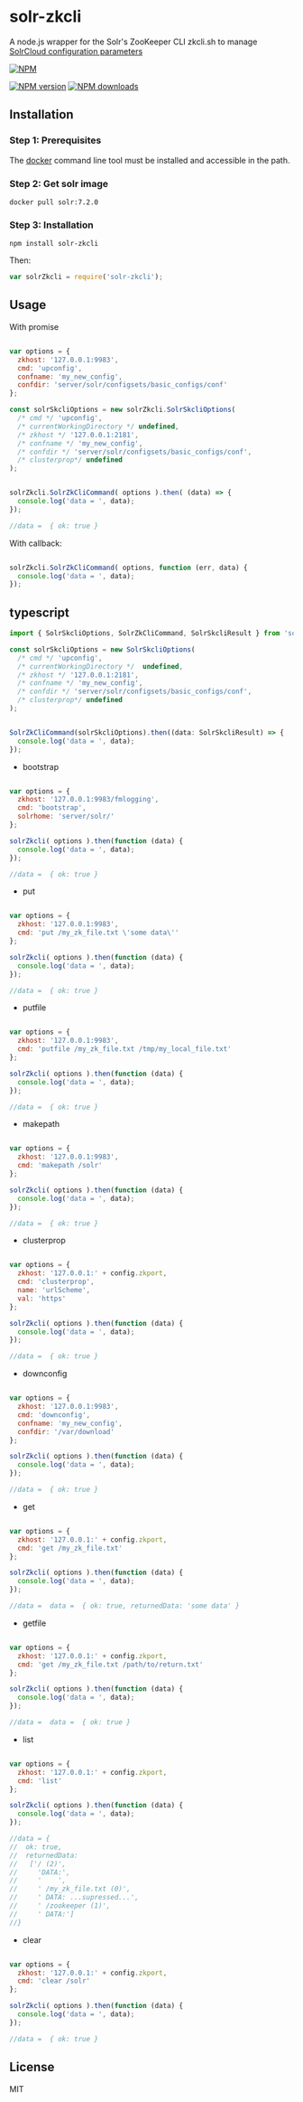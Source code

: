 # solr-zkcli
A node.js wrapper for the Solr's ZooKeeper CLI zkcli.sh to manage [SolrCloud configuration parameters](https://cwiki.apache.org/confluence/display/solr/Command+Line+Utilities)

[![NPM](https://nodei.co/npm/solr-zkcli.png?downloads=true&downloadRank=true)](https://nodei.co/npm/solr-zkcli/)


[![NPM version][npm-image]][npm-url]
[![NPM downloads][downloads-image]][downloads-url]

## Installation

### Step 1: Prerequisites

The [docker](https://docs.docker.com/engine/installation/) command line tool must be installed and accessible in the path. 

### Step 2: Get solr image

    docker pull solr:7.2.0

### Step 3: Installation
  
    npm install solr-zkcli
    
Then:

```js
var solrZkcli = require('solr-zkcli');
```

## Usage

With promise

```js

var options = {
  zkhost: '127.0.0.1:9983',
  cmd: 'upconfig',
  confname: 'my_new_config',
  confdir: 'server/solr/configsets/basic_configs/conf'
};

const solrSkcliOptions = new solrZkcli.SolrSkcliOptions(
  /* cmd */ 'upconfig', 
  /* currentWorkingDirectory */ undefined, 
  /* zkhost */ '127.0.0.1:2181', 
  /* confname */ 'my_new_config', 
  /* confdir */ 'server/solr/configsets/basic_configs/conf', 
  /* clusterprop*/ undefined
);


solrZkcli.SolrZkCliCommand( options ).then( (data) => {
  console.log('data = ', data); 
});

//data =  { ok: true }

```

With callback:

```js

solrZkcli.SolrZkCliCommand( options, function (err, data) {
  console.log('data = ', data);
});

```

## typescript

```js
import { SolrSkcliOptions, SolrZkCliCommand, SolrSkcliResult } from 'solr-zkcli';

const solrSkcliOptions = new SolrSkcliOptions(
  /* cmd */ 'upconfig',
  /* currentWorkingDirectory */  undefined,
  /* zkhost */ '127.0.0.1:2181',
  /* confname */ 'my_new_config',
  /* confdir */ 'server/solr/configsets/basic_configs/conf',
  /* clusterprop*/ undefined
);


SolrZkCliCommand(solrSkcliOptions).then((data: SolrSkcliResult) => {
  console.log('data = ', data);       
});

```




* bootstrap

```js

var options = {
  zkhost: '127.0.0.1:9983/fmlogging',
  cmd: 'bootstrap',
  solrhome: 'server/solr/'
};

solrZkcli( options ).then(function (data) {
  console.log('data = ', data); 
});

//data =  { ok: true }

```

* put

```js

var options = {
  zkhost: '127.0.0.1:9983',
  cmd: 'put /my_zk_file.txt \'some data\''
};

solrZkcli( options ).then(function (data) {
  console.log('data = ', data); 
});

//data =  { ok: true }

```

* putfile

```js

var options = {
  zkhost: '127.0.0.1:9983',
  cmd: 'putfile /my_zk_file.txt /tmp/my_local_file.txt'
};

solrZkcli( options ).then(function (data) {
  console.log('data = ', data); 
});

//data =  { ok: true }

```

* makepath

```js

var options = {
  zkhost: '127.0.0.1:9983',
  cmd: 'makepath /solr'
};

solrZkcli( options ).then(function (data) {
  console.log('data = ', data); 
});

//data =  { ok: true }

```

* clusterprop

```js

var options = {
  zkhost: '127.0.0.1:' + config.zkport,
  cmd: 'clusterprop',
  name: 'urlScheme',
  val: 'https'
};

solrZkcli( options ).then(function (data) {
  console.log('data = ', data); 
});

//data =  { ok: true }

```

* downconfig

```js

var options = {
  zkhost: '127.0.0.1:9983',
  cmd: 'downconfig',
  confname: 'my_new_config',
  confdir: '/var/download'
};

solrZkcli( options ).then(function (data) {
  console.log('data = ', data); 
});

//data =  { ok: true }

```

* get

```js

var options = {
  zkhost: '127.0.0.1:' + config.zkport,
  cmd: 'get /my_zk_file.txt'
};

solrZkcli( options ).then(function (data) {
  console.log('data = ', data); 
});

//data =  data =  { ok: true, returnedData: 'some data' }

```

* getfile

```js

var options = {
  zkhost: '127.0.0.1:' + config.zkport,
  cmd: 'get /my_zk_file.txt /path/to/return.txt'
};

solrZkcli( options ).then(function (data) {
  console.log('data = ', data); 
});

//data =  data =  { ok: true }

```



* list

```js

var options = {
  zkhost: '127.0.0.1:' + config.zkport,
  cmd: 'list'
};

solrZkcli( options ).then(function (data) {
  console.log('data = ', data); 
});

//data = {
//  ok: true,
//  returnedData:
//   ['/ (2)',
//     'DATA:',
//     '    ',
//     ' /my_zk_file.txt (0)',
//     ' DATA: ...supressed...',
//     ' /zookeeper (1)',
//     ' DATA:']
//}

```

* clear

```js

var options = {
  zkhost: '127.0.0.1:' + config.zkport,
  cmd: 'clear /solr'
};

solrZkcli( options ).then(function (data) {
  console.log('data = ', data); 
});

//data =  { ok: true }
```

## License

MIT

[npm-image]: https://img.shields.io/npm/v/solr-zkcli.svg?style=flat
[npm-url]: https://npmjs.org/package/solr-zkcli
[downloads-image]: https://img.shields.io/npm/dm/solr-zkcli.svg?style=flat
[downloads-url]: https://npmjs.org/package/solr-zkcli
